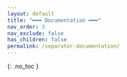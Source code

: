 ```yaml
---
layout: default
title: "━━━ Documentation ━━━"
nav_order: 3
nav_exclude: false
has_children: false
permalink: /separator-documentation/
---
```


{: .no_toc }

<!-- This is a visual separator in the navigation menu -->
